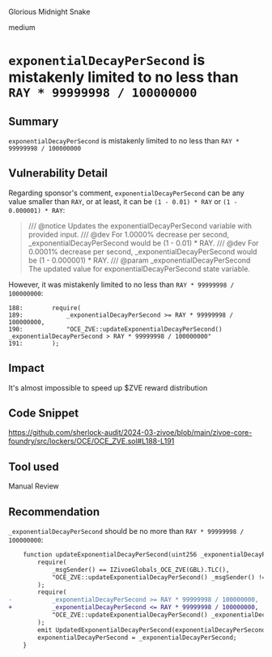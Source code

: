 Glorious Midnight Snake

medium

# `exponentialDecayPerSecond` is mistakenly limited to no less than `RAY * 99999998 / 100000000`

## Summary
`exponentialDecayPerSecond` is mistakenly limited to no less than `RAY * 99999998 / 100000000`
## Vulnerability Detail
Regarding sponsor's comment, `exponentialDecayPerSecond` can be any value smaller than `RAY`, or at least, it can be `(1 - 0.01) * RAY` or `(1 - 0.000001) * RAY`:
>    /// @notice Updates the exponentialDecayPerSecond variable with provided input.
>    /// @dev    For 1.0000% decrease per second, _exponentialDecayPerSecond would be (1 - 0.01) * RAY.
>    /// @dev    For 0.0001% decrease per second, _exponentialDecayPerSecond would be (1 - 0.000001) * RAY.
>    /// @param _exponentialDecayPerSecond The updated value for exponentialDecayPerSecond state variable.

However, it was mistakenly limited to no less than `RAY * 99999998 / 100000000`:
```solidity
188:        require(
189:            _exponentialDecayPerSecond >= RAY * 99999998 / 100000000,
190:            "OCE_ZVE::updateExponentialDecayPerSecond() _exponentialDecayPerSecond > RAY * 99999998 / 100000000"
191:        );
```
## Impact
It's almost impossible to speed up $ZVE reward distribution
## Code Snippet
https://github.com/sherlock-audit/2024-03-zivoe/blob/main/zivoe-core-foundry/src/lockers/OCE/OCE_ZVE.sol#L188-L191
## Tool used

Manual Review

## Recommendation
`_exponentialDecayPerSecond` should be no more than `RAY * 99999998 / 100000000`:
```diff
    function updateExponentialDecayPerSecond(uint256 _exponentialDecayPerSecond) external {
        require(
            _msgSender() == IZivoeGlobals_OCE_ZVE(GBL).TLC(), 
            "OCE_ZVE::updateExponentialDecayPerSecond() _msgSender() != IZivoeGlobals_OCE_ZVE(GBL).TLC()"
        );
        require(
-           _exponentialDecayPerSecond >= RAY * 99999998 / 100000000,
+           _exponentialDecayPerSecond <= RAY * 99999998 / 100000000,
            "OCE_ZVE::updateExponentialDecayPerSecond() _exponentialDecayPerSecond > RAY * 99999998 / 100000000"
        );
        emit UpdatedExponentialDecayPerSecond(exponentialDecayPerSecond, _exponentialDecayPerSecond);
        exponentialDecayPerSecond = _exponentialDecayPerSecond; 
    }
```